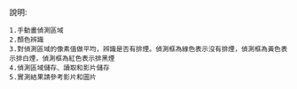 說明:
    
    1.手動畫偵測區域
    2.顏色辨識
    3.對偵測區域的像素值做平均，辨識是否有排煙。偵測框為綠色表示沒有排煙，偵測框為黃色表示排白煙，偵測框為紅色表示排黑煙
    4.偵測區域儲存、讀取和影片儲存
    5.實測結果請參考影片和圖片
